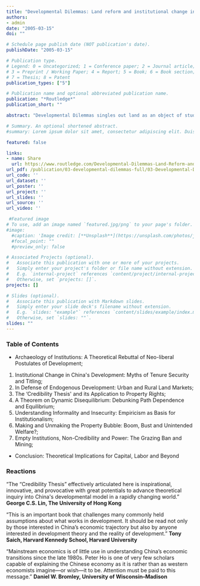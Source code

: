 ```yaml
---
title: "Developmental Dilemmas: Land reform and institutional change in China"
authors:
- admin
date: "2005-03-15"
doi: ""

# Schedule page publish date (NOT publication's date).
publishDate: "2005-03-15"

# Publication type.
# Legend: 0 = Uncategorized; 1 = Conference paper; 2 = Journal article;
# 3 = Preprint / Working Paper; 4 = Report; 5 = Book; 6 = Book section;
# 7 = Thesis; 8 = Patent
publication_types: ["5"]

# Publication name and optional abbreviated publication name.
publication: "*Routledge*"
publication_short: ""

abstract: "Developmental Dilemmas singles out land as an object of study and places it in the context of one of the world's largest and most populous countries undergoing institutional reform: the People's Republic of China. The book demonstrates that private property protected by law, the principle of 'getting-the-prices-right', and the emergence of effectively functioning markets are the outcome of a given society's historical development and institutional fabric. Peter Ho argues that the successful creation of new institutions hinges in part on choice and timing in relation to the particular constellation of societal, economic, political and cultural parameters. Disregarding these could result in rising inequality, bad land stewardship, and the eruption of land-related grievances."

# Summary. An optional shortened abstract.
#summary: Lorem ipsum dolor sit amet, consectetur adipiscing elit. Duis posuere tellus ac convallis placerat. Proin tincidunt magna sed ex sollicitudin condimentum.

featured: false

links:
- name: Share
  url: https://www.routledge.com/Developmental-Dilemmas-Land-Reform-and-Institutional-Change-in-China/Ho/p/book/9780415497374
url_pdf: /publication/03-developmental-dilemmas-full/03-Developmental-Dilemmas-full.pdf
url_code: ''
url_dataset: ''
url_poster: ''
url_project: ''
url_slides: ''
url_source: ''
url_video: ''

 #Featured image
# To use, add an image named `featured.jpg/png` to your page's folder. 
#image:
  #caption: 'Image credit: [**Unsplash**](https://unsplash.com/photos/jdD8gXaTZsc)'
  #focal_point: ""
  #preview_only: false

# Associated Projects (optional).
#   Associate this publication with one or more of your projects.
#   Simply enter your project's folder or file name without extension.
#   E.g. `internal-project` references `content/project/internal-project/index.md`.
#   Otherwise, set `projects: []`.
projects: []

# Slides (optional).
#   Associate this publication with Markdown slides.
#   Simply enter your slide deck's filename without extension.
#   E.g. `slides: "example"` references `content/slides/example/index.md`.
#   Otherwise, set `slides: ""`.
slides: ""
---
```


### **Table of Contents**

- Archaeology of Institutions: A Theoretical Rebuttal of Neo-liberal Postulates of Development;  
1. Institutional Change in China's Development: Myths of Tenure Security and Titling;
2. In Defense of Endogenous Development: Urban and Rural Land Markets;
3. The ‘Credibility Thesis' and its Application to Property Rights;
4. A Theorem on Dynamic Disequilibrium: Debunking Path Dependence and Equilibrium;
5. Understanding Informality and Insecurity: Empiricism as Basis for Institutionalism;
6. Making and Unmaking the Property Bubble: Boom, Bust and Unintended Welfare?;
7. Empty Institutions, Non-Credibility and Power: The Grazing Ban and Mining;
- Conclusion: Theoretical Implications for Capital, Labor and Beyond

### **Reactions**

“The “Credibility Thesis” effectively articulated here is inspirational, innovative, and provocative with great potentials to advance theoretical inquiry into China's developmental model in a rapidly changing world.” **George C.S. Lin, The University of Hong Kong**

“This is an important book that challenges many commonly held assumptions about what works in development. It should be read not only by those interested in China’s economic trajectory but also by anyone interested in development theory and the reality of development.” **Tony Saich, Harvard Kennedy School, Harvard University**

“Mainstream economics is of little use in understanding China’s economic transitions since the late 1980s. Peter Ho is one of very few scholars capable of explaining the Chinese economy as it is rather than as western economists imagine—or wish—it to be. Attention must be paid to this message.” **Daniel W. Bromley, University of Wisconsin–Madison**
